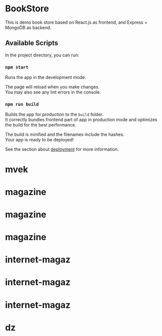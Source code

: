 # BookStore

This is demo book store based on React.js as frontend, and Express + MongoDB as backend.

## Available Scripts

In the project directory, you can run:

### `npm start`

Runs the app in the development mode.

The page will reload when you make changes.\
You may also see any lint errors in the console.

### `npm run build`

Builds the app for production to the `build` folder.\
It correctly bundles frontend part of app in production mode and optimizes the build for the best performance.

The build is minified and the filenames include the hashes.\
Your app is ready to be deployed!

See the section about [deployment](https://facebook.github.io/create-react-app/docs/deployment) for more information.
# mvek
# magazine
# magazine
# magazine
# internet-magaz
# internet-magaz
# internet-magaz
# dz
